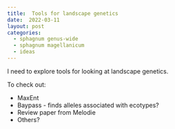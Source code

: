 ```yaml
---
title:  Tools for landscape genetics
date:  2022-03-11
layout: post
categories:
  - sphagnum genus-wide
  - sphagnum magellanicum
  - ideas
---
```

I need to explore tools for looking at landscape genetics.

To check out:
  * MaxEnt
  * Baypass - finds alleles associated with ecotypes?
  * Review paper from Melodie
  * Others?
  
